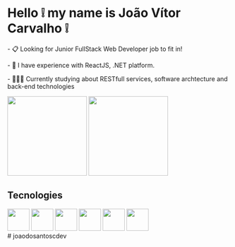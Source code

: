 # Hello ❕ my name is João Vítor Carvalho ❕

<p>- 📋 Looking for Junior FullStack Web Developer job to fit in!</p>
<p>- 🌱 I have experience with ReactJS, .NET platform.</p>
<p>-  🧑🏻‍💻 Currently studying about RESTfull services, software archtecture and back-end technologies</p>
<div>
  <img height="180em" src="https://github-readme-stats.vercel.app/api?username=joaodosantoscdev&theme=synthwave&show_icons=true&include_all_commits=true&account_private=true"/>
  <img height="180em" src="https://github-readme-stats.vercel.app/api/top-langs/?username=anuraghazra&layout=compact&theme=synthwave&langs_count=6"/>
</div>

<h2>Tecnologies</h2>
<div display="inline-block">
  <img height="50px" padding="20px" src="https://cdn.jsdelivr.net/gh/devicons/devicon/icons/html5/html5-original.svg" />
  <img height="50px" padding="20px" src="https://cdn.jsdelivr.net/gh/devicons/devicon/icons/css3/css3-original.svg" />
  <img height="50px" padding="20px" src="https://cdn.jsdelivr.net/gh/devicons/devicon/icons/bootstrap/bootstrap-original.svg" />
  <img height="50px" padding="20px" src="https://cdn.jsdelivr.net/gh/devicons/devicon/icons/javascript/javascript-original.svg" />
  <img height="50px" padding="20px" src="https://cdn.jsdelivr.net/gh/devicons/devicon/icons/csharp/csharp-original.svg" />
  <img height="50px" padding="20px" src="https://cdn.jsdelivr.net/gh/devicons/devicon/icons/dot-net/dot-net-plain-wordmark.svg" />
</div>
# joaodosantoscdev
